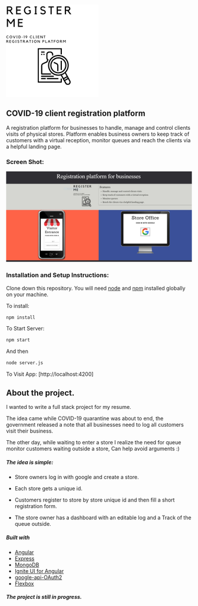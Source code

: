![Register Me](src/assets/img/logo.png)

## COVID-19 client registration platform
A registration platform for businesses to handle, manage and control clients visits of physical stores.
Platform enables business owners to keep track of customers with a virtual reception, monitor queues and reach the clients via a helpful landing page.
### Screen Shot:
![](src/assets/img/SS1.JPG)
### Installation and Setup Instructions:
Clone down this repository. You will need [node](https:https://nodejs.org/en/) and [npm](https:https://nodejs.org/en/) installed globally on your machine. 

To install:
```bash
npm install
```
To Start Server:
```bash
npm start  
```
And then
```bash
node server.js
````
To Visit App:
[http://localhost:4200]

## About the project.
 I wanted to write a full stack project for my resume.
 
 The idea came while COVID-19 quarantine was about to end, the government released a note that all businesses need to log all customers visit their business.
 
The other day, while waiting to enter a store I realize the need for queue monitor   customers waiting outside a store, Can help avoid arguments :) 

##### The idea is simple:
- Store owners log in with google and create a store.

- Each store gets a unique id.

- Customers register to store by store unique id and then fill a short registration form.

- The store owner has a dashboard with an editable log and a Track of the queue outside.

##### Built with
- [Angular](https://angular.io/start)
- [Express](https://expressjs.com/)
- [MongoDB](https://www.mongodb.com/)
- [Ignite UI for Angular](https://www.infragistics.com/products/ignite-ui-angular)
- [google-api-OAuth2](https://github.com/googleapis/google-api-nodejs-client/)
- [Flexbox](https://css-tricks.com/snippets/css/a-guide-to-flexbox)

##### The project is still in progress.












